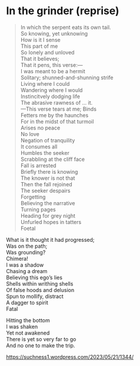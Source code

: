 # In the grinder (reprise)  
> In which the serpent eats its own tail.  
So knowing, yet unknowing   
How is it I sense  
This part of me  
So lonely and unloved  
That it believes;  
That it pens, this verse:—  
I was meant to be a hermit  
Solitary; shunned-and-shunning strife  
Living where I could  
Wandering where I would  
Instincitvely dodging life  
The abrasive rawness of … it.  
—This verse tears at me; Binds   
Fetters me by the haunches  
For in the midst of that turmoil  
Arises no peace  
No love  
Negation of tranquility  
It consumes all  
Humbles the seeker   
Scrabbling at the cliff face  
Fall is arrested  
Briefly there is knowing   
The knower is not that  
Then the fall rejoined   
The seeker despairs  
Forgetting   
Believing the narrative  
Turning pages   
Heading for grey night  
Unfurled hopes in tatters  
Foetal  
  
What is it thought it had progressed;  
Was on the path;  
Was grounding?  
Chimera!  
I was a shadow   
Chasing a dream  
Believing this ego’s lies  
Shells within writhing shells  
Of false hoods and delusion  
Spun to mollify, distract  
A dagger to spirit  
Fatal  
  
Hitting the bottom  
I was shaken  
Yet not awakened  
There is yet so very far to go  
And no one to make the trip.   
  
https://suchness1.wordpress.com/2023/05/21/1344/